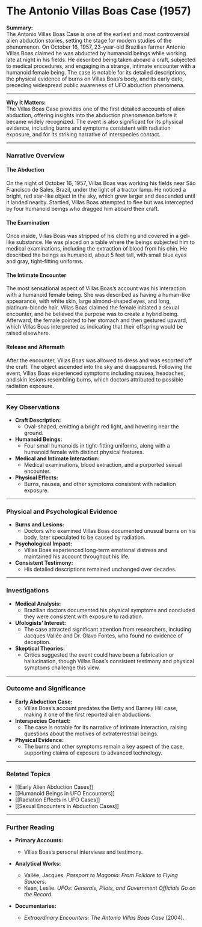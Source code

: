 # The Antonio Villas Boas Case (1957)

**Summary:**  
The Antonio Villas Boas Case is one of the earliest and most controversial alien abduction stories, setting the stage for modern studies of the phenomenon. On October 16, 1957, 23-year-old Brazilian farmer Antonio Villas Boas claimed he was abducted by humanoid beings while working late at night in his fields. He described being taken aboard a craft, subjected to medical procedures, and engaging in a strange, intimate encounter with a humanoid female being. The case is notable for its detailed descriptions, the physical evidence of burns on Villas Boas’s body, and its early date, preceding widespread public awareness of UFO abduction phenomena.

---

**Why It Matters:**  
The Villas Boas Case provides one of the first detailed accounts of alien abduction, offering insights into the abduction phenomenon before it became widely recognized. The event is also significant for its physical evidence, including burns and symptoms consistent with radiation exposure, and for its striking narrative of interspecies contact.

---

### **Narrative Overview**

#### **The Abduction**

On the night of October 16, 1957, Villas Boas was working his fields near São Francisco de Sales, Brazil, under the light of a tractor lamp. He noticed a bright, red star-like object in the sky, which grew larger and descended until it landed nearby. Startled, Villas Boas attempted to flee but was intercepted by four humanoid beings who dragged him aboard their craft.

#### **The Examination**

Once inside, Villas Boas was stripped of his clothing and covered in a gel-like substance. He was placed on a table where the beings subjected him to medical examinations, including the extraction of blood from his chin. He described the beings as humanoid, about 5 feet tall, with small blue eyes and gray, tight-fitting uniforms.

#### **The Intimate Encounter**

The most sensational aspect of Villas Boas’s account was his interaction with a humanoid female being. She was described as having a human-like appearance, with white skin, large almond-shaped eyes, and long, platinum-blonde hair. Villas Boas claimed the female initiated a sexual encounter, and he believed the purpose was to create a hybrid being. Afterward, the female pointed to her stomach and then gestured upward, which Villas Boas interpreted as indicating that their offspring would be raised elsewhere.

#### **Release and Aftermath**

After the encounter, Villas Boas was allowed to dress and was escorted off the craft. The object ascended into the sky and disappeared. Following the event, Villas Boas experienced symptoms including nausea, headaches, and skin lesions resembling burns, which doctors attributed to possible radiation exposure.

---

### **Key Observations**

- **Craft Description:**
    - Oval-shaped, emitting a bright red light, and hovering near the ground.
- **Humanoid Beings:**
    - Four small humanoids in tight-fitting uniforms, along with a humanoid female with distinct physical features.
- **Medical and Intimate Interaction:**
    - Medical examinations, blood extraction, and a purported sexual encounter.
- **Physical Effects:**
    - Burns, nausea, and other symptoms consistent with radiation exposure.

---

### **Physical and Psychological Evidence**

- **Burns and Lesions:**
    - Doctors who examined Villas Boas documented unusual burns on his body, later speculated to be caused by radiation.
- **Psychological Impact:**
    - Villas Boas experienced long-term emotional distress and maintained his account throughout his life.
- **Consistent Testimony:**
    - His detailed descriptions remained unchanged over decades.

---

### **Investigations**

- **Medical Analysis:**
    - Brazilian doctors documented his physical symptoms and concluded they were consistent with exposure to radiation.
- **Ufologists’ Interest:**
    - The case attracted significant attention from researchers, including Jacques Vallée and Dr. Olavo Fontes, who found no evidence of deception.
- **Skeptical Theories:**
    - Critics suggested the event could have been a fabrication or hallucination, though Villas Boas’s consistent testimony and physical symptoms challenge this view.

---

### **Outcome and Significance**

- **Early Abduction Case:**
    - Villas Boas’s account predates the Betty and Barney Hill case, making it one of the first reported alien abductions.
- **Interspecies Contact:**
    - The case is notable for its narrative of intimate interaction, raising questions about the motives of extraterrestrial beings.
- **Physical Evidence:**
    - The burns and other symptoms remain a key aspect of the case, supporting claims of exposure to advanced technology.

---

### **Related Topics**

- [[Early Alien Abduction Cases]]
- [[Humanoid Beings in UFO Encounters]]
- [[Radiation Effects in UFO Cases]]
- [[Sexual Encounters in Abduction Cases]]

---

### **Further Reading**

- **Primary Accounts:**
    
    - Villas Boas’s personal interviews and testimony.
- **Analytical Works:**
    
    - Vallée, Jacques. _Passport to Magonia: From Folklore to Flying Saucers._
    - Kean, Leslie. _UFOs: Generals, Pilots, and Government Officials Go on the Record._
- **Documentaries:**
    
    - _Extraordinary Encounters: The Antonio Villas Boas Case_ (2004).